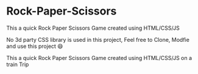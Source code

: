 # Rock-Paper-Scissors

This a quick Rock Paper Scissors Game created using HTML/CSS/JS 

No 3d party CSS library is used in this project, Feel free to Clone, Modfie and use this project 😄

This a quick Rock Paper Scissors Game created using HTML/CSS/JS on a train Trip

